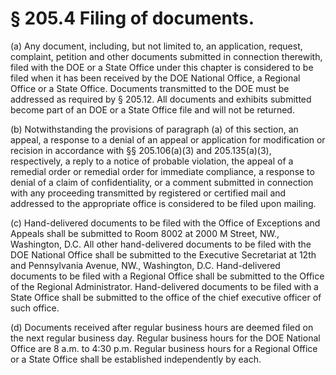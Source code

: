 # § 205.4   Filing of documents.

(a) Any document, including, but not limited to, an application, request, complaint, petition and other documents submitted in connection therewith, filed with the DOE or a State Office under this chapter is considered to be filed when it has been received by the DOE National Office, a Regional Office or a State Office. Documents transmitted to the DOE must be addressed as required by § 205.12. All documents and exhibits submitted become part of an DOE or a State Office file and will not be returned. 


(b) Notwithstanding the provisions of paragraph (a) of this section, an appeal, a response to a denial of an appeal or application for modification or recision in accordance with §§ 205.106(a)(3) and 205.135(a)(3), respectively, a reply to a notice of probable violation, the appeal of a remedial order or remedial order for immediate compliance, a response to denial of a claim of confidentiality, or a comment submitted in connection with any proceeding transmitted by registered or certified mail and addressed to the appropriate office is considered to be filed upon mailing. 


(c) Hand-delivered documents to be filed with the Office of Exceptions and Appeals shall be submitted to Room 8002 at 2000 M Street, NW., Washington, D.C. All other hand-delivered documents to be filed with the DOE National Office shall be submitted to the Executive Secretariat at 12th and Pennsylvania Avenue, NW., Washington, D.C. Hand-delivered documents to be filed with a Regional Office shall be submitted to the Office of the Regional Administrator. Hand-delivered documents to be filed with a State Office shall be submitted to the office of the chief executive officer of such office. 


(d) Documents received after regular business hours are deemed filed on the next regular business day. Regular business hours for the DOE National Office are 8 a.m. to 4:30 p.m. Regular business hours for a Regional Office or a State Office shall be established independently by each. 




